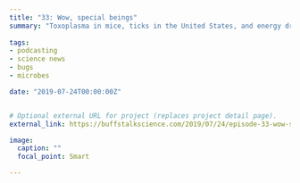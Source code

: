 ```yaml
---
title: "33: Wow, special beings"
summary: "Toxoplasma in mice, ticks in the United States, and energy drinks in teens. Interview with climate scientists Daniel Palken and Joep van Dijk."
  
tags:
- podcasting
- science news
- bugs
- microbes

date: "2019-07-24T00:00:00Z"


# Optional external URL for project (replaces project detail page).
external_link: https://buffstalkscience.com/2019/07/24/episode-33-wow-special-beings/

image:
  caption: ""
  focal_point: Smart

---
```


